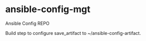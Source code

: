 # ansible-config-mgt
Ansible Config REPO

Build step to configure save_artifact to ~/ansible-config-artifact.
